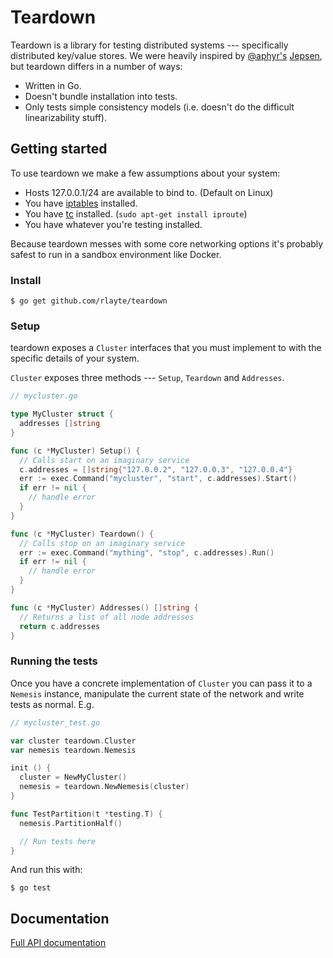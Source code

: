 # Teardown

Teardown is a library for testing distributed systems --- specifically distributed key/value stores. We were heavily inspired by [@aphyr's](http://aphyr.com) [Jepsen](https://github.com/aphyr/jepsen), but teardown differs in a number of ways:

- Written in Go.
- Doesn't bundle installation into tests.
- Only tests simple consistency models (i.e. doesn't do the difficult linearizability stuff).

## Getting started

To use teardown we make a few assumptions about your system:

- Hosts 127.0.0.1/24 are available to bind to. (Default on Linux)
- You have [iptables](https://en.wikipedia.com/wiki/iptables) installed.
- You have [tc](http://lartc.org/manpages/tc.txt) installed. (`sudo apt-get install iproute`)
- You have whatever you're testing installed.

Because teardown messes with some core networking options it's probably safest to run in a sandbox environment like Docker.

### Install

    $ go get github.com/rlayte/teardown

### Setup

teardown exposes a `Cluster` interfaces that you must implement to with the specific details of your system.

`Cluster` exposes three methods --- `Setup`, `Teardown` and `Addresses`.

```go
// mycluster.go

type MyCluster struct {
  addresses []string
}

func (c *MyCluster) Setup() {
  // Calls start on an imaginary service
  c.addresses = []string{"127.0.0.2", "127.0.0.3", "127.0.0.4"}
  err := exec.Command("mycluster", "start", c.addresses).Start()
  if err != nil {
    // handle error
  }
}

func (c *MyCluster) Teardown() {
  // Calls stop on an imaginary service
  err := exec.Command("mything", "stop", c.addresses).Run()
  if err != nil {
    // handle error
  }
}

func (c *MyCluster) Addresses() []string {
  // Returns a list of all node addresses
  return c.addresses
}
```

### Running the tests

Once you have a concrete implementation of `Cluster` you can pass it to a `Nemesis` instance, manipulate the current state of the network and write tests as normal. E.g.

```go
// mycluster_test.go

var cluster teardown.Cluster
var nemesis teardown.Nemesis

init () {
  cluster = NewMyCluster()
  nemesis = teardown.NewNemesis(cluster)
}

func TestPartition(t *testing.T) {
  nemesis.PartitionHalf()

  // Run tests here
}
```

And run this with:

    $ go test

## Documentation

[Full API documentation]()
